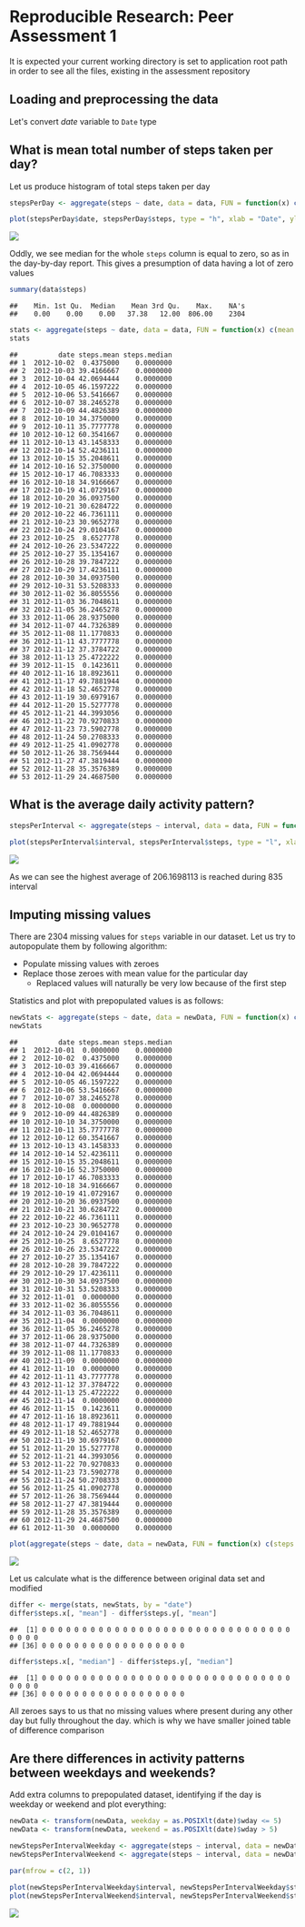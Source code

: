 # Reproducible Research: Peer Assessment 1

It is expected your current working directory is set to application root path in order to see all the files, existing in the assessment repository

## Loading and preprocessing the data



Let's convert *date* variable to ```Date``` type



## What is mean total number of steps taken per day?

Let us produce histogram of total steps taken per day


```r
stepsPerDay <- aggregate(steps ~ date, data = data, FUN = function(x) c(steps = sum(x, na.rm = TRUE)))

plot(stepsPerDay$date, stepsPerDay$steps, type = "h", xlab = "Date", ylab = "Steps", lwd = c(5))
```

![](./PA1_template_files/figure-html/plotHist-1.png) 

Oddly, we see median for the whole ```steps``` column is equal to zero, so as in the day-by-day report. This gives a presumption of data having a lot of zero values


```r
summary(data$steps)
```

```
##    Min. 1st Qu.  Median    Mean 3rd Qu.    Max.    NA's 
##    0.00    0.00    0.00   37.38   12.00  806.00    2304
```

```r
stats <- aggregate(steps ~ date, data = data, FUN = function(x) c(mean = mean(x, na.rm = TRUE), median = median(x, na.rm = TRUE)))
stats
```

```
##          date steps.mean steps.median
## 1  2012-10-02  0.4375000    0.0000000
## 2  2012-10-03 39.4166667    0.0000000
## 3  2012-10-04 42.0694444    0.0000000
## 4  2012-10-05 46.1597222    0.0000000
## 5  2012-10-06 53.5416667    0.0000000
## 6  2012-10-07 38.2465278    0.0000000
## 7  2012-10-09 44.4826389    0.0000000
## 8  2012-10-10 34.3750000    0.0000000
## 9  2012-10-11 35.7777778    0.0000000
## 10 2012-10-12 60.3541667    0.0000000
## 11 2012-10-13 43.1458333    0.0000000
## 12 2012-10-14 52.4236111    0.0000000
## 13 2012-10-15 35.2048611    0.0000000
## 14 2012-10-16 52.3750000    0.0000000
## 15 2012-10-17 46.7083333    0.0000000
## 16 2012-10-18 34.9166667    0.0000000
## 17 2012-10-19 41.0729167    0.0000000
## 18 2012-10-20 36.0937500    0.0000000
## 19 2012-10-21 30.6284722    0.0000000
## 20 2012-10-22 46.7361111    0.0000000
## 21 2012-10-23 30.9652778    0.0000000
## 22 2012-10-24 29.0104167    0.0000000
## 23 2012-10-25  8.6527778    0.0000000
## 24 2012-10-26 23.5347222    0.0000000
## 25 2012-10-27 35.1354167    0.0000000
## 26 2012-10-28 39.7847222    0.0000000
## 27 2012-10-29 17.4236111    0.0000000
## 28 2012-10-30 34.0937500    0.0000000
## 29 2012-10-31 53.5208333    0.0000000
## 30 2012-11-02 36.8055556    0.0000000
## 31 2012-11-03 36.7048611    0.0000000
## 32 2012-11-05 36.2465278    0.0000000
## 33 2012-11-06 28.9375000    0.0000000
## 34 2012-11-07 44.7326389    0.0000000
## 35 2012-11-08 11.1770833    0.0000000
## 36 2012-11-11 43.7777778    0.0000000
## 37 2012-11-12 37.3784722    0.0000000
## 38 2012-11-13 25.4722222    0.0000000
## 39 2012-11-15  0.1423611    0.0000000
## 40 2012-11-16 18.8923611    0.0000000
## 41 2012-11-17 49.7881944    0.0000000
## 42 2012-11-18 52.4652778    0.0000000
## 43 2012-11-19 30.6979167    0.0000000
## 44 2012-11-20 15.5277778    0.0000000
## 45 2012-11-21 44.3993056    0.0000000
## 46 2012-11-22 70.9270833    0.0000000
## 47 2012-11-23 73.5902778    0.0000000
## 48 2012-11-24 50.2708333    0.0000000
## 49 2012-11-25 41.0902778    0.0000000
## 50 2012-11-26 38.7569444    0.0000000
## 51 2012-11-27 47.3819444    0.0000000
## 52 2012-11-28 35.3576389    0.0000000
## 53 2012-11-29 24.4687500    0.0000000
```

## What is the average daily activity pattern?


```r
stepsPerInterval <- aggregate(steps ~ interval, data = data, FUN = function(x) c(steps = mean(x, na.rm = TRUE)))

plot(stepsPerInterval$interval, stepsPerInterval$steps, type = "l", xlab = "Interval", ylab = "Average of steps")
```

![](./PA1_template_files/figure-html/plotIntervals-1.png) 


As we can see the highest average of 206.1698113 is reached during 835 interval

## Imputing missing values


There are 2304 missing values for ```steps``` variable in our dataset. Let us try to autopopulate them by following algorithm:

* Populate missing values with zeroes
* Replace those zeroes with mean value for the particular day
  * Replaced values will naturally be very low because of the first step



Statistics and plot with prepopulated values is as follows:


```r
newStats <- aggregate(steps ~ date, data = newData, FUN = function(x) c(mean = mean(x), median = median(x)))
newStats
```

```
##          date steps.mean steps.median
## 1  2012-10-01  0.0000000    0.0000000
## 2  2012-10-02  0.4375000    0.0000000
## 3  2012-10-03 39.4166667    0.0000000
## 4  2012-10-04 42.0694444    0.0000000
## 5  2012-10-05 46.1597222    0.0000000
## 6  2012-10-06 53.5416667    0.0000000
## 7  2012-10-07 38.2465278    0.0000000
## 8  2012-10-08  0.0000000    0.0000000
## 9  2012-10-09 44.4826389    0.0000000
## 10 2012-10-10 34.3750000    0.0000000
## 11 2012-10-11 35.7777778    0.0000000
## 12 2012-10-12 60.3541667    0.0000000
## 13 2012-10-13 43.1458333    0.0000000
## 14 2012-10-14 52.4236111    0.0000000
## 15 2012-10-15 35.2048611    0.0000000
## 16 2012-10-16 52.3750000    0.0000000
## 17 2012-10-17 46.7083333    0.0000000
## 18 2012-10-18 34.9166667    0.0000000
## 19 2012-10-19 41.0729167    0.0000000
## 20 2012-10-20 36.0937500    0.0000000
## 21 2012-10-21 30.6284722    0.0000000
## 22 2012-10-22 46.7361111    0.0000000
## 23 2012-10-23 30.9652778    0.0000000
## 24 2012-10-24 29.0104167    0.0000000
## 25 2012-10-25  8.6527778    0.0000000
## 26 2012-10-26 23.5347222    0.0000000
## 27 2012-10-27 35.1354167    0.0000000
## 28 2012-10-28 39.7847222    0.0000000
## 29 2012-10-29 17.4236111    0.0000000
## 30 2012-10-30 34.0937500    0.0000000
## 31 2012-10-31 53.5208333    0.0000000
## 32 2012-11-01  0.0000000    0.0000000
## 33 2012-11-02 36.8055556    0.0000000
## 34 2012-11-03 36.7048611    0.0000000
## 35 2012-11-04  0.0000000    0.0000000
## 36 2012-11-05 36.2465278    0.0000000
## 37 2012-11-06 28.9375000    0.0000000
## 38 2012-11-07 44.7326389    0.0000000
## 39 2012-11-08 11.1770833    0.0000000
## 40 2012-11-09  0.0000000    0.0000000
## 41 2012-11-10  0.0000000    0.0000000
## 42 2012-11-11 43.7777778    0.0000000
## 43 2012-11-12 37.3784722    0.0000000
## 44 2012-11-13 25.4722222    0.0000000
## 45 2012-11-14  0.0000000    0.0000000
## 46 2012-11-15  0.1423611    0.0000000
## 47 2012-11-16 18.8923611    0.0000000
## 48 2012-11-17 49.7881944    0.0000000
## 49 2012-11-18 52.4652778    0.0000000
## 50 2012-11-19 30.6979167    0.0000000
## 51 2012-11-20 15.5277778    0.0000000
## 52 2012-11-21 44.3993056    0.0000000
## 53 2012-11-22 70.9270833    0.0000000
## 54 2012-11-23 73.5902778    0.0000000
## 55 2012-11-24 50.2708333    0.0000000
## 56 2012-11-25 41.0902778    0.0000000
## 57 2012-11-26 38.7569444    0.0000000
## 58 2012-11-27 47.3819444    0.0000000
## 59 2012-11-28 35.3576389    0.0000000
## 60 2012-11-29 24.4687500    0.0000000
## 61 2012-11-30  0.0000000    0.0000000
```


```r
plot(aggregate(steps ~ date, data = newData, FUN = function(x) c(steps = sum(x))), type = "h", xlab = "Date", ylab = "Steps", lwd = c(5))
```

![](./PA1_template_files/figure-html/newPlotHist-1.png) 

Let us calculate what is the difference between original data set and modified


```r
differ <- merge(stats, newStats, by = "date")
differ$steps.x[, "mean"] - differ$steps.y[, "mean"]
```

```
##  [1] 0 0 0 0 0 0 0 0 0 0 0 0 0 0 0 0 0 0 0 0 0 0 0 0 0 0 0 0 0 0 0 0 0 0 0
## [36] 0 0 0 0 0 0 0 0 0 0 0 0 0 0 0 0 0 0
```

```r
differ$steps.x[, "median"] - differ$steps.y[, "median"]
```

```
##  [1] 0 0 0 0 0 0 0 0 0 0 0 0 0 0 0 0 0 0 0 0 0 0 0 0 0 0 0 0 0 0 0 0 0 0 0
## [36] 0 0 0 0 0 0 0 0 0 0 0 0 0 0 0 0 0 0
```

All zeroes says to us that no missing values where present during any other day but fully throughout the day. which is why we have smaller joined table of difference comparison

## Are there differences in activity patterns between weekdays and weekends?

Add extra columns to prepopulated dataset, identifying if the day is weekday or weekend and plot everything:


```r
newData <- transform(newData, weekday = as.POSIXlt(date)$wday <= 5)
newData <- transform(newData, weekend = as.POSIXlt(date)$wday > 5)

newStepsPerIntervalWeekday <- aggregate(steps ~ interval, data = newData[newData$weekday == TRUE, ], FUN = function(x) c(steps = mean(x)))
newStepsPerIntervalWeekend <- aggregate(steps ~ interval, data = newData[newData$weekend == TRUE, ], FUN = function(x) c(steps = mean(x)))

par(mfrow = c(2, 1))

plot(newStepsPerIntervalWeekday$interval, newStepsPerIntervalWeekday$steps, type = "l", xlab = "Interval", ylab = "Average of steps during weekdays")
plot(newStepsPerIntervalWeekend$interval, newStepsPerIntervalWeekend$steps, type = "l", xlab = "Interval", ylab = "Average of steps during weekends")
```

![](./PA1_template_files/figure-html/weekDays-1.png) 
